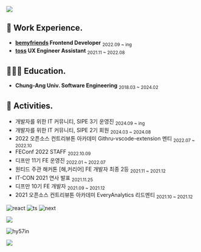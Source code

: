 ![](https://capsule-render.vercel.app/api?type=waving&height=250&color=gradient&text=Hyojiin%20Kim&textBg=false&section=header&fontAlign=50&fontAlignY=40)

## 🍎 Work Experience.

- **[bemyfriends](https://www.bemyfriends.com) Frontend Developer** <sub>2022.09 ~ ing</sub>
- **[toss](https://toss.im/) UX Engineer Assistant** <sub>2021.11 ~ 2022.08</sub>

## 👩🏻‍🎓 Education.

- **Chung-Ang Univ. Software Engineering** <sub>2018.03 ~ 2024.02</sub>

## 🐤 Activities.

- 개발자를 위한 IT 커뮤니티, SIPE 3기 운영진 <sub>2024.09 ~ ing</sub>
- 개발자를 위한 IT 커뮤니티, SIPE 2기 회원 <sub>2024.03 ~ 2024.08</sub>
- 2022 오픈소스 컨트리뷰톤 아카데미 Githru-vscode-extension 멘티 <sub>2022.07 ~ 2022.10</sub>
- FEConf 2022 STAFF <sub>2022.10.09</sub>
- 디프만 11기 FE 운영진 <sub>2022.01 ~ 2022.07</sub>
- 원티드 주관 해커톤 [해,커리어] FE 개발자 최종 2등 <sub>2021.11 ~ 2021.12</sub>
- IT-CON 2021 연사 발표 <sub>2021.11.25</sub>
- 디프만 10기 FE 개발자 <sub>2021.09 ~ 2021.12</sub>
- 2021 오픈소스 컨트리뷰톤 아카데미 EveryAnalytics 리드멘티 <sub>2021.10 ~ 2021.12</sub>


![react](https://img.shields.io/badge/React-20232A?style=for-the-badge&logo=react&logoColor=61DAFB) ![ts](https://img.shields.io/badge/TypeScript-007ACC?style=for-the-badge&logo=typescript&logoColor=white) ![next](https://img.shields.io/badge/Next.js-000?logo=nextdotjs&logoColor=fff&style=for-the-badge)

<a href="https://github.com/devxb/gitanimals">
  <img src="https://render.gitanimals.org/farms/hy57in"/>
</a>

<p><img align="center" src="https://github-readme-stats.vercel.app/api?username=hy57in&show_icons=true&locale=en" alt="hy57in" /></p>
<a href="https://hits.seeyoufarm.com"><img src="https://hits.seeyoufarm.com/api/count/incr/badge.svg?url=https%3A%2F%2Fgithub.com%2Fhy57in&count_bg=%23FF9A87&title_bg=%23555555&icon=&icon_color=%23E7E7E7&title=hits&edge_flat=true"/></a>
